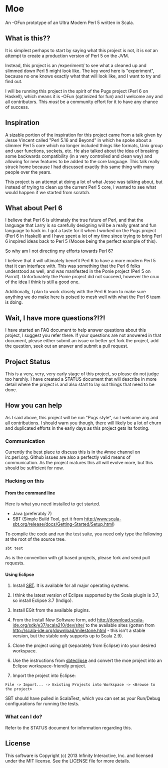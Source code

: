 # Moe

An -OFun prototype of an Ultra Modern Perl 5 written in Scala.

## What is this??

It is simplest perhaps to start by saying what this project is not,
it is *not* an attempt to create a production version of Perl 5 on the
JVM.

Instead, this project is an /experiment/ to see what a cleaned up and
slimmed down Perl 5 might look like. The key word here is "experiment",
because no one knows exactly what that will look like, and I want to
try and find out.

I will be running this project in the spirit of the Pugs project
(Perl 6 on Haskell), which means it is -OFun (optimized for fun)
and I welcome any and all contributors. This *must* be a community
effort for it to have any chance of success.

## Inspiration

A sizable portion of the inspiration for this project came from a talk
given by Jesse Vincent called "Perl 5.16 and Beyond" in which he spoke
about a slimmer Perl 5 core which no longer included things like
formats, Unix group and user functions, sockets, etc. He also talked
about the idea of breaking some backwards compatibility (in a very
controlled and clean way) and allowing for new features to be added
to the core language. This talk really struck home because I had
discussed exactly this same thing with many people over the years.

This project is an attempt at doing a lot of what Jesse was talking
about, but instead of trying to clean up the current Perl 5 core,
I wanted to see what would happen if we started from scratch.

## What about Perl 6

I believe that Perl 6 is ultimately the true future of Perl, and that
the language that Larry is so carefully designing will be a really
great and fun language to hack in. I got a taste for it when I worked
on the Pugs project (Perl 6 in Haskell) and I have spent a lot of my
time since trying to bring Perl 6 inspired ideas back to Perl 5 (Moose
being the perfect example of this).

So why am I not directing my efforts towards Perl 6?

I believe that it will ultimately benefit Perl 6 to have a more modern
Perl 5 that it can interface with. This was something that the Perl 6
folks understood as well, and was manifested in the Ponie project
(Perl 5 on Parrot). Unfortunately the Ponie project did not succeed,
however the crux of the idea I think is still a good one.

Additionally, I plan to work closely with the Perl 6 team to make
sure anything we do make here is poised to mesh well with what the
Perl 6 team is doing.

## Wait, I have more questions?!?!

I have started an FAQ document to help answer questions about this
project, I suggest you refer there. If your questions are not
answered in that document, please either submit an issue or better
yet fork the project, add the question, seek out an answer and
submit a pull request.

## Project Status

This is a very, very, very early stage of this project, so please do
not judge too harshly. I have created a STATUS document that will
describe in more detail where the project is and also start to lay
out things that need to be done.

## How you can help

As I said above, this project will be run "Pugs style", so I welcome
any and all contributions. I should warn you though, there will likely
be a lot of churn and duplicated efforts in the early days as this
project gets its footing.

### Communication

Currently the best place to discuss this is in the #moe channel on
irc.perl.org. Github issues are also a perfectly valid means of
communication. As the project matures this all will evolve more,
but this should be sufficient for now.

### Hacking on this

#### From the command line

Here is what you need installed to get started.

* Java (preferably 7)
* SBT (Simple Build Tool, get it from
  http://www.scala-sbt.org/release/docs/Getting-Started/Setup.html)

To compile the code and run the test suite, you need only type the
following at the root of the source tree.

```
sbt test
```

As is the convention with git based projects, please fork and send
pull requests.

#### Using Eclipse

1. Install [SBT](http://www.scala-sbt.org/release/docs/Getting-Started/Setup.html).
It is available for all major operating systems.

2. I think the latest version of Eclipse supported by the Scala plugin is 3.7,
so install Eclipse 3.7 (Indigo).

3. Install EGit from the available plugins.

4. From the Install New Software form, add
http://download.scala-ide.org/sdk/e37/scala210/dev/site/ to the available
sites (gotten from http://scala-ide.org/download/milestone.html - this isn't
a stable version, but the stable only supports up to Scala 2.9).

5. Clone the project using git (separately from Eclipse) into your desired workspace.

6. Use the instructions from [sbteclipse](https://github.com/typesafehub/sbteclipse)
and convert the moe project into an Eclipse workspace-friendly project.

7. Import the project into Eclipse:

```
File -> Import... -> Existing Projects into Workspace -> <Browse to the project>
```

SBT should have pulled in ScalaTest, which you can set as your Run/Debug configurations for
running the tests.

### What can I do?

Refer to the STATUS document for information regarding this.

## License

This software is Copyright (c) 2013 Infinity Interactive, Inc.
and licensed under the MIT license. See the LICENSE file for 
more details.

